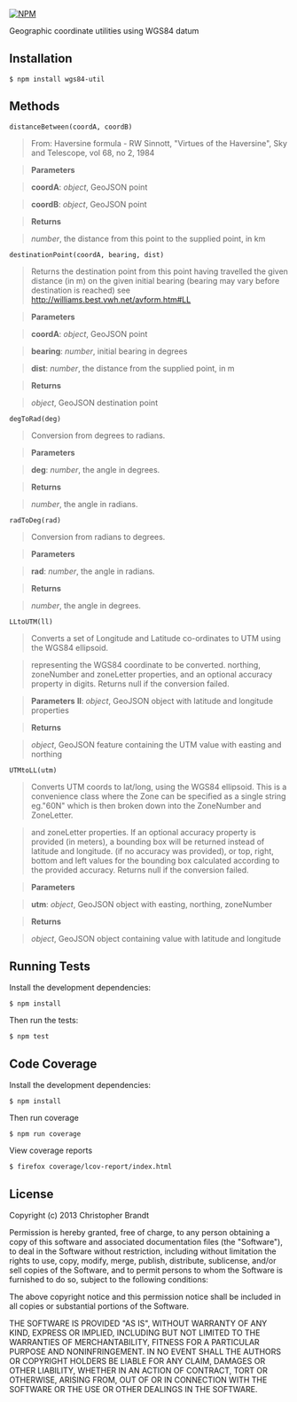 [![NPM](https://nodei.co/npm/wgs84-util.png?downloads=true&stars=true)](https://nodei.co/npm/wgs84-util/)

Geographic coordinate utilities using WGS84 datum

Installation
-------------
    $ npm install wgs84-util

Methods
--------
    distanceBetween(coordA, coordB)
> From: Haversine formula - RW Sinnott, "Virtues of the Haversine",
> Sky and Telescope, vol 68, no 2, 1984


> **Parameters**

> **coordA**:  *object*,  GeoJSON point


> **coordB**:  *object*,  GeoJSON point


> **Returns**

> *number*,  the distance from this point to the supplied point, in km

    destinationPoint(coordA, bearing, dist)
> Returns the destination point from this point having travelled the given distance (in m) on the 
> given initial bearing (bearing may vary before destination is reached)
> see http://williams.best.vwh.net/avform.htm#LL


> **Parameters**

> **coordA**:  *object*, GeoJSON point


> **bearing**:  *number*,  initial bearing in degrees

> **dist**:  *number*, the distance from the supplied point, in m 


> **Returns**

> *object*,  GeoJSON destination point


    degToRad(deg)
> Conversion from degrees to radians.


> **Parameters**

> **deg**:  *number*,  the angle in degrees.

> **Returns**

> *number*,  the angle in radians.

    radToDeg(rad)

> Conversion from radians to degrees.

> **Parameters**

> **rad**:  *number*,  the angle in radians.

> **Returns**

> *number*,  the angle in degrees.

    LLtoUTM(ll)

> Converts a set of Longitude and Latitude co-ordinates to UTM
> using the WGS84 ellipsoid.

> representing the WGS84 coordinate to be converted.
> northing, zoneNumber and zoneLetter properties, and an optional
> accuracy property in digits. Returns null if the conversion failed.

> **Parameters**
> **ll**:  *object*,  GeoJSON object with latitude and longitude properties

> **Returns**

> *object*,  GeoJSON feature containing the UTM value with easting and northing  

    UTMtoLL(utm)
> Converts UTM coords to lat/long, using the WGS84 ellipsoid. This is a convenience
> class where the Zone can be specified as a single string eg."60N" which
> is then broken down into the ZoneNumber and ZoneLetter.

> and zoneLetter properties. If an optional accuracy property is
> provided (in meters), a bounding box will be returned instead of
> latitude and longitude.
> (if no accuracy was provided), or top, right, bottom and left values
> for the bounding box calculated according to the provided accuracy.
> Returns null if the conversion failed.


> **Parameters**

> **utm**:  *object*,  GeoJSON object with easting, northing, zoneNumber

> **Returns**

> *object*,  GeoJSON object containing value with latitude and longitude


Running Tests
--------------
Install the development dependencies:

    $ npm install

Then run the tests:

    $ npm test

Code Coverage 
--------------
Install the development dependencies:

    $ npm install

Then run coverage

    $ npm run coverage

View coverage reports

    $ firefox coverage/lcov-report/index.html


## License

Copyright (c) 2013 Christopher Brandt

Permission is hereby granted, free of charge, to any person obtaining a copy of this software and associated documentation files (the "Software"), to deal in the Software without restriction, including without limitation the rights to use, copy, modify, merge, publish, distribute, sublicense, and/or sell copies of the Software, and to permit persons to whom the Software is furnished to do so, subject to the following conditions:

The above copyright notice and this permission notice shall be included in all copies or substantial portions of the Software.

THE SOFTWARE IS PROVIDED "AS IS", WITHOUT WARRANTY OF ANY KIND, EXPRESS OR IMPLIED, INCLUDING BUT NOT LIMITED TO THE WARRANTIES OF MERCHANTABILITY, FITNESS FOR A PARTICULAR PURPOSE AND NONINFRINGEMENT. IN NO EVENT SHALL THE AUTHORS OR COPYRIGHT HOLDERS BE LIABLE FOR ANY CLAIM, DAMAGES OR OTHER LIABILITY, WHETHER IN AN ACTION OF CONTRACT, TORT OR OTHERWISE, ARISING FROM, OUT OF OR IN CONNECTION WITH THE SOFTWARE OR THE USE OR OTHER DEALINGS IN THE SOFTWARE.